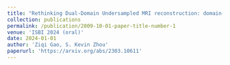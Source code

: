 ```yaml
---
title: "Rethinking Dual-Domain Undersampled MRI reconstruction: domain-specific design from the perspective of the receptive field"
collection: publications
permalink: /publication/2009-10-01-paper-title-number-1
venue: 'ISBI 2024 (oral)'
date: 2024-01-01
author: 'Ziqi Gao, S. Kevin Zhou'
paperurl: 'https://arxiv.org/abs/2303.10611'
---
```



